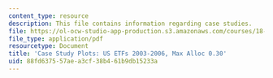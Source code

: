 ```yaml
---
content_type: resource
description: This file contains information regarding case studies.
file: https://ol-ocw-studio-app-production.s3.amazonaws.com/courses/18-s096-topics-in-mathematics-with-applications-in-finance-fall-2013/88fd637557aea3cf38b461b9db15233a_MIT18_S096F13_ETF_pridB_30.pdf
file_type: application/pdf
resourcetype: Document
title: 'Case Study Plots: US ETFs 2003-2006, Max Alloc 0.30'
uid: 88fd6375-57ae-a3cf-38b4-61b9db15233a
---
```

